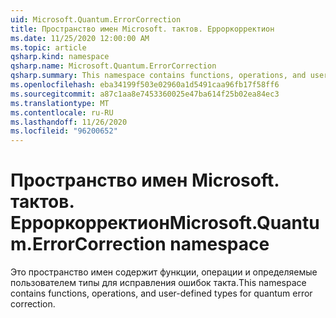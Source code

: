 ```yaml
---
uid: Microsoft.Quantum.ErrorCorrection
title: Пространство имен Microsoft. тактов. Ерроркорректион
ms.date: 11/25/2020 12:00:00 AM
ms.topic: article
qsharp.kind: namespace
qsharp.name: Microsoft.Quantum.ErrorCorrection
qsharp.summary: This namespace contains functions, operations, and user-defined types for quantum error correction.
ms.openlocfilehash: eba34199f503e02960a1d5491caa96fb17f58ff6
ms.sourcegitcommit: a87c1aa8e7453360025e47ba614f25b02ea84ec3
ms.translationtype: MT
ms.contentlocale: ru-RU
ms.lasthandoff: 11/26/2020
ms.locfileid: "96200652"
---
```

# <a name="microsoftquantumerrorcorrection-namespace"></a><span data-ttu-id="2e9ae-102">Пространство имен Microsoft. тактов. Ерроркорректион</span><span class="sxs-lookup"><span data-stu-id="2e9ae-102">Microsoft.Quantum.ErrorCorrection namespace</span></span>

<span data-ttu-id="2e9ae-103">Это пространство имен содержит функции, операции и определяемые пользователем типы для исправления ошибок такта.</span><span class="sxs-lookup"><span data-stu-id="2e9ae-103">This namespace contains functions, operations, and user-defined types for quantum error correction.</span></span>

